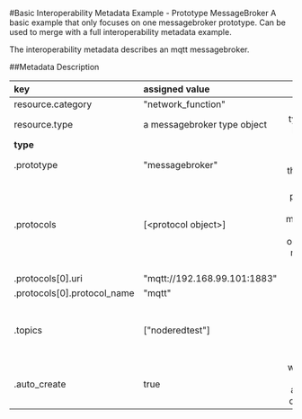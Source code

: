 #Basic Interoperability Metadata Example - Prototype MessageBroker
A basic example that only focuses on one messagebroker prototype.
Can be used to merge with a full interoperability metadata example.

The interoperability metadata describes an mqtt messagebroker. 

##Metadata Description

| key | assigned value | description|
|:--- |:---------------| :--------: |
|resource.category|"network_function"||
|resource.type|a messagebroker type object| type identified by prototype|
|**type**|||
|.prototype|"messagebroker"|the name of the type object|
|.protocols|[\<protocol object\>]| a list of protocols that the messagebroker supports. in our case it's an mqtt protocol object|
|.protocols[0].uri|"mqtt://192.168.99.101:1883"||
|.protocols[0].protocol_name|"mqtt"||
|.topics|["noderedtest"]| a list of topicnames that are already available|
|.auto_create|true| whether a new topic is automatically created or not|